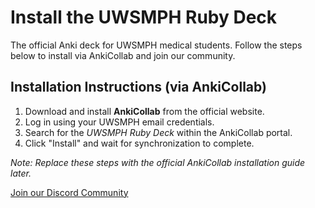 # Install the UWSMPH Ruby Deck

The official Anki deck for UWSMPH medical students. Follow the steps below to install via AnkiCollab and join our community.

## Installation Instructions (via AnkiCollab)

1. Download and install **AnkiCollab** from the official website.
2. Log in using your UWSMPH email credentials.
3. Search for the *UWSMPH Ruby Deck* within the AnkiCollab portal.
4. Click "Install" and wait for synchronization to complete.

*Note: Replace these steps with the official AnkiCollab installation guide later.*

[Join our Discord Community](#)